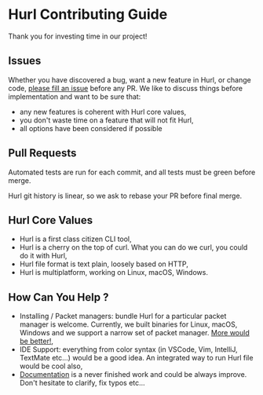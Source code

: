 # Hurl Contributing Guide

Thank you for investing time in our project!

## Issues

Whether you have discovered a bug, want a new feature in Hurl, or change code, [please fill an issue] before any PR.
We like to discuss things before implementation and want to be sure that: 

- any new features is coherent with Hurl core values,
- you don't waste time on a feature that will not fit Hurl,
- all options have been considered if possible

## Pull Requests

Automated tests are run for each commit, and all tests must be green before merge.

Hurl git history is linear, so we ask to rebase your PR before final merge. 

## Hurl Core Values

- Hurl is a first class citizen CLI tool,
- Hurl is a cherry on the top of curl. What you can do we curl, you could do it with Hurl,
- Hurl file format is text plain, loosely based on HTTP,
- Hurl is multiplatform, working on Linux, macOS, Windows.

## How Can You Help ?

- Installing / Packet managers: bundle Hurl for a particular packet manager is welcome. Currently, we built binaries for
Linux, macOS, Windows and we support a narrow set of packet manager. [More would be better!],
- IDE Support: everything from color syntax (in VSCode, Vim, IntelliJ, TextMate etc...) would be a good idea. An 
integrated way to run Hurl file would be cool also, 
- [Documentation] is a never finished work and could be always improve. Don't hesitate to clarify, fix typos etc...






[please fill an issue]: https://github.com/Orange-OpenSource/hurl/issues
[More would be better!]: https://github.com/BurntSushi/ripgrep#installation
[Documentation]: https://github.com/BurntSushi/ripgrep#installation
